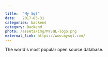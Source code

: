 ```yaml
---

title:  "My Sql"
date:   2017-03-31
categories: backend
category: Backend
photo: /assets/img/MYSQL-logo.png
external_link: https://www.mysql.com/
---
```

The world's most popular open source database.
